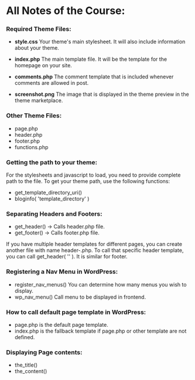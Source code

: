 # All Notes of the Course:  

### Required Theme Files:  

- **style.css**
  Your theme's main stylesheet. It will also include information about your theme.
- **index.php**
  The main template file. It will be the template for the homepage on your site.

- **comments.php**
  The comment template that is included whenever comments are allowed in post.

- **screenshot.png**
  The image that is displayed in the theme preview in the theme marketplace.


### Other Theme Files:
  
- page.php
- header.php
- footer.php
- functions.php

### Getting the path to your theme:
For the stylesheets and javascript to load, you need to provide complete path to the file. To get your theme path, use the following functions:
- get_template_directory_uri()
- bloginfo( 'template_directory' )

### Separating Headers and Footers:
- get_header() -> Calls header.php file.
- get_footer() -> Calls footer.php file.

If you have multiple header templates for different pages, you can create another file with name header-<slug>.php.
To call that specific header template, you can call get_header( '<slug>' ). It is similar for footer.

### Registering a Nav Menu in WordPress:
- register_nav_menus()
  You can determine how many menus you wish to display.
- wp_nav_menu()
  Call menu to be displayed in frontend.

### How to call default page template in WordPress:
- page.php is the default page template.
- index.php is the fallback template if page.php or other template are not defined.


### Displaying Page contents:
- the_title()
- the_content()

